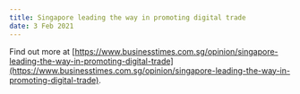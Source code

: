 ```yaml
---
title: Singapore leading the way in promoting digital trade
date: 3 Feb 2021
---
```


Find out more at [https://www.businesstimes.com.sg/opinion/singapore-leading-the-way-in-promoting-digital-trade](https://www.businesstimes.com.sg/opinion/singapore-leading-the-way-in-promoting-digital-trade).
